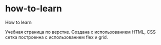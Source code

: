 # how-to-learn
How to learn

Учебная страница по верстке. Создана с использованием HTML, CSS сетка построенна с использованием flex и grid.

